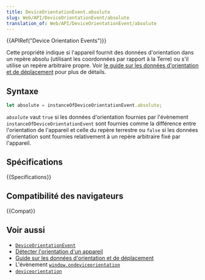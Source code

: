 ```yaml
---
title: DeviceOrientationEvent.absolute
slug: Web/API/DeviceOrientationEvent/absolute
translation_of: Web/API/DeviceOrientationEvent/absolute
---
```


{{APIRef("Device Orientation Events")}}

Cette propriété indique si l'appareil fournit des données d'orientation dans un repère absolu (utilisant les coordonnées par rapport à la Terre) ou s'il utilise un repère arbitraire propre. Voir [le guide sur les données d'orientation et de déplacement](/fr/docs/Web/Events/Orientation_and_motion_data_explained) pour plus de détails.

## Syntaxe

```js
let absolute = instanceOfDeviceOrientationEvent.absolute;
```

_`absolute`_ vaut `true` si les données d'orientation fournies par l'évènement `instanceOfDeviceOrientationEvent` sont fournies comme la différence entre l'orientation de l'appareil et celle du repère terrestre ou `false` si les données d'orientation sont fournies relativement à un repère arbitraire fixé par l'appareil.

## Spécifications

{{Specifications}}

## Compatibilité des navigateurs

{{Compat}}

## Voir aussi

- [`DeviceOrientationEvent`](/fr/docs/Web/API/DeviceOrientationEvent)
- [Détecter l'orientation d'un appareil](/fr/docs/Web/Events/Detecting_device_orientation)
- [Guide sur les données d'orientation et de déplacement](/fr/docs/Web/Events/Orientation_and_motion_data_explained)
- L'évènement [`window.ondeviceorientation`](/fr/docs/Web/API/Window/ondeviceorientation)
- [`deviceorientation`](/fr/docs/Web/API/Window/deviceorientation_event)

